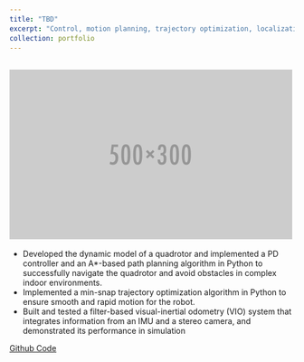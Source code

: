 ```yaml
---
title: "TBD"
excerpt: "Control, motion planning, trajectory optimization, localization for quadrotor"
collection: portfolio
---
```

<br/><img src='/images/500x300.png'>

- Developed the dynamic model of a quadrotor and implemented a PD controller and an A*-based path planning
algorithm in Python to successfully navigate the quadrotor and avoid obstacles in complex indoor environments.
- Implemented a min-snap trajectory optimization algorithm in Python to ensure smooth and rapid motion for
the robot.
- Built and tested a filter-based visual-inertial odometry (VIO) system that integrates information from an IMU and
a stereo camera, and demonstrated its performance in simulation

[Github Code](https://github.com/RollingOat/control-path-planning-trajectory-optimization-of-a-quadrotor)
